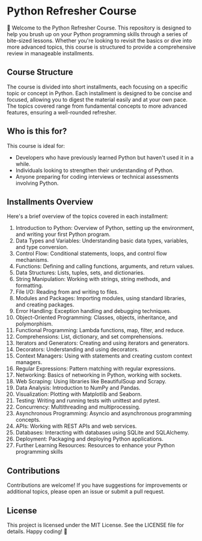# Python Refresher Course

👋 Welcome to the Python Refresher Course. This repository is designed to help you brush up on your Python programming skills through a series of bite-sized lessons. Whether you're looking to revisit the basics or dive into more advanced topics, this course is structured to provide a comprehensive review in manageable installments.

## Course Structure

The course is divided into short installments, each focusing on a specific topic or concept in Python. Each installment is designed to be concise and focused, allowing you to digest the material easily and at your own pace. The topics covered range from fundamental concepts to more advanced features, ensuring a well-rounded refresher.

## Who is this for?

This course is ideal for:
- Developers who have previously learned Python but haven't used it in a while.
- Individuals looking to strengthen their understanding of Python.
- Anyone preparing for coding interviews or technical assessments involving Python.

## Installments Overview

Here's a brief overview of the topics covered in each installment:
1. Introduction to Python: Overview of Python, setting up the environment, and writing your first Python program.
2. Data Types and Variables: Understanding basic data types, variables, and type conversion.
3. Control Flow: Conditional statements, loops, and control flow mechanisms.
4. Functions: Defining and calling functions, arguments, and return values.
5. Data Structures: Lists, tuples, sets, and dictionaries.
6. String Manipulation: Working with strings, string methods, and formatting.
7. File I/O: Reading from and writing to files.
8. Modules and Packages: Importing modules, using standard libraries, and creating packages.
9. Error Handling: Exception handling and debugging techniques.
10. Object-Oriented Programming: Classes, objects, inheritance, and polymorphism.
11. Functional Programming: Lambda functions, map, filter, and reduce.
12. Comprehensions: List, dictionary, and set comprehensions.
13. Iterators and Generators: Creating and using iterators and generators.
14. Decorators: Understanding and using decorators.
15. Context Managers: Using with statements and creating custom context managers.
16. Regular Expressions: Pattern matching with regular expressions.
17. Networking: Basics of networking in Python, working with sockets.
18. Web Scraping: Using libraries like BeautifulSoup and Scrapy.
19. Data Analysis: Introduction to NumPy and Pandas.
20. Visualization: Plotting with Matplotlib and Seaborn.
21. Testing: Writing and running tests with unittest and pytest.
22. Concurrency: Multithreading and multiprocessing.
23. Asynchronous Programming: Asyncio and asynchronous programming concepts.
24. APIs: Working with REST APIs and web services.
25. Databases: Interacting with databases using SQLite and SQLAlchemy.
26. Deployment: Packaging and deploying Python applications.
27. Further Learning Resources: Resources to enhance your Python programming skills

## Contributions

Contributions are welcome! If you have suggestions for improvements or additional topics, please open an issue or submit a pull request.

## License

This project is licensed under the MIT License. See the LICENSE file for details. Happy coding! 🚀
